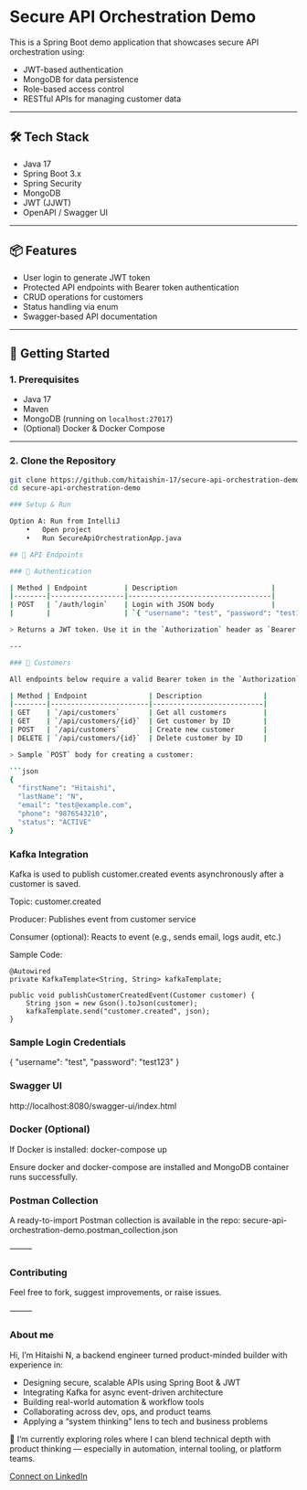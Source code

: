 # Secure API Orchestration Demo

This is a Spring Boot demo application that showcases secure API orchestration using:
- JWT-based authentication
- MongoDB for data persistence
- Role-based access control
- RESTful APIs for managing customer data

---

## 🛠️ Tech Stack

- Java 17
- Spring Boot 3.x
- Spring Security
- MongoDB
- JWT (JJWT)
- OpenAPI / Swagger UI

---

## 📦 Features

- User login to generate JWT token
- Protected API endpoints with Bearer token authentication
- CRUD operations for customers
- Status handling via enum
- Swagger-based API documentation

---

## 🚀 Getting Started

### 1. Prerequisites

- Java 17
- Maven
- MongoDB (running on `localhost:27017`)
- (Optional) Docker & Docker Compose

---

### 2. Clone the Repository

```bash
git clone https://github.com/hitaishin-17/secure-api-orchestration-demo.git
cd secure-api-orchestration-demo

### Setup & Run

Option A: Run from IntelliJ
	•	Open project
	•	Run SecureApiOrchestrationApp.java

## 📡 API Endpoints

### 🔐 Authentication

| Method | Endpoint         | Description                       |
|--------|------------------|-----------------------------------|
| POST   | `/auth/login`    | Login with JSON body              |
|        |                  | `{ "username": "test", "password": "test123" }` |

> Returns a JWT token. Use it in the `Authorization` header as `Bearer <token>`.

---

### 👤 Customers

All endpoints below require a valid Bearer token in the `Authorization` header.

| Method | Endpoint               | Description               |
|--------|------------------------|---------------------------|
| GET    | `/api/customers`       | Get all customers         |
| GET    | `/api/customers/{id}`  | Get customer by ID        |
| POST   | `/api/customers`       | Create new customer       |
| DELETE | `/api/customers/{id}`  | Delete customer by ID     |

> Sample `POST` body for creating a customer:

```json
{
  "firstName": "Hitaishi",
  "lastName": "N",
  "email": "test@example.com",
  "phone": "9876543210",
  "status": "ACTIVE"
}
```

### Kafka Integration

Kafka is used to publish customer.created events asynchronously after a customer is saved.

Topic: customer.created

Producer: Publishes event from customer service

Consumer (optional): Reacts to event (e.g., sends email, logs audit, etc.)

Sample Code:

```
@Autowired
private KafkaTemplate<String, String> kafkaTemplate;

public void publishCustomerCreatedEvent(Customer customer) {
    String json = new Gson().toJson(customer);
    kafkaTemplate.send("customer.created", json);
}
```
### Sample Login Credentials
{
  "username": "test",
  "password": "test123"
}

### Swagger UI
http://localhost:8080/swagger-ui/index.html

### Docker (Optional)

If Docker is installed:
docker-compose up

Ensure docker and docker-compose are installed and MongoDB container runs successfully.

### Postman Collection

A ready-to-import Postman collection is available in the repo:
secure-api-orchestration-demo.postman_collection.json

⸻

### Contributing

Feel free to fork, suggest improvements, or raise issues.

⸻
### About me
Hi, I’m Hitaishi N, a backend engineer turned product-minded builder with experience in:
- Designing secure, scalable APIs using Spring Boot & JWT
- Integrating Kafka for async event-driven architecture
- Building real-world automation & workflow tools
- Collaborating across dev, ops, and product teams
- Applying a “system thinking” lens to tech and business problems

📌 I’m currently exploring roles where I can blend technical depth with product thinking — especially in automation, internal tooling, or platform teams.

[Connect on LinkedIn](www.linkedin.com/in/hitaishi-n-grovista)


